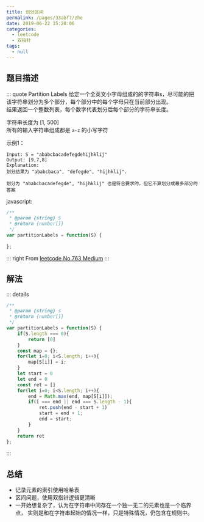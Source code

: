 ```yaml
---
title: 划分区间
permalink: /pages/33abf7/zhe
date: 2019-06-22 15:20:06
categories: 
  - leetcode
  - 双指针
tags: 
  - null
---
```

## 题目描述

::: quote Partition Labels
给定一个全英文小字母组成的的字符串s，尽可能的把该字符串划分为多个部分，每个部分中的每个字母只在当前部分出现。  
结果返回一个整数列表，每个数字代表划分后每个部分的字符串长度。

字符串长度为 [1, 500]  
所有的输入字符串组成都是 `a-z` 的小写字符

示例1：

``` 
Input: S = "ababcbacadefegdehijhklij"
Output: [9,7,8]
Explanation:
划分结果为 "ababcbaca", "defegde", "hijhklij".

划分为 "ababcbacadefegde", "hijhklij" 也是符合要求的，但它不算划分成最多部分的答案
```

javascript:
```js
/**
 * @param {string} S
 * @return {number[]}
 */
var partitionLabels = function(S) {
    
};
```

::: right
From [leetcode No.763 Medium](https://leetcode.com/problems/partition-labels/)
:::

## 解法
::: details 
``` js
/**
 * @param {string} s
 * @return {number[]}
 */
var partitionLabels = function(S) {
	if(S.length === 0){
		return [0]
	}
    const map = {};
    for(let i=0; i<S.length; i++){
    	map[S[i]] = i;
    }
    let start = 0
    let end = 0
    const ret = []
    for(let i=0; i<S.length; i++){
    	end = Math.max(end, map[S[i]]);
    	if(i === end || end === S.length - 1){
    		ret.push(end - start + 1)
    		start = end + 1;
    		end = start;
    	}
    }
    return ret
};
```
:::
## 总结
- 记录元素的索引使用哈希表
- 区间问题，使用双指针逻辑更清晰
- 一开始想复杂了，认为在字符串中间存在一个独一无二的元素也是一个临界点，
实则是和在字符串起始的情况一样，只是特殊情况，仍包含在规则中。

